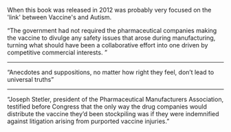 When this book was released in 2012 was probably very focused on the 'link' between Vaccine's and Autism. 


“The government had not required the pharmaceutical companies making the vaccine to divulge any safety issues that arose during manufacturing, turning what should have been a collaborative effort into one driven by competitive commercial interests. ”

---
“Anecdotes and suppositions, no matter how right they feel, don’t lead to universal truths”

---

“Joseph Stetler, president of the Pharmaceutical Manufacturers Association, testified before Congress that the only way the drug companies would distribute the vaccine they’d been stockpiling was if they were indemnified against litigation arising from purported vaccine injuries.”
